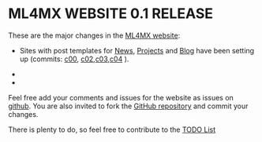 
# ML4MX WEBSITE 0.1 RELEASE

These are the major changes in the [ML4MX website](https://ml4mx.github.io/website/):


* Sites with post templates for [News](https://ml4mx.github.io/website/news/index.html), [Projects](https://ml4mx.github.io/website/projects/index.html) and [Blog](https://ml4mx.github.io/website/blog/index.html) have been setting up (commits: [c00](https://github.com/ML4MX/website/commit/2012eea65e0817190b8aba61c60d99ef0b98a29d), [c02](https://github.com/ML4MX/website/commit/107fb9938c18667d99a17d622fbbf7d4a8b733b5),[c03](https://github.com/ML4MX/website/commit/1f7588042deb937ccd472300131fb7ca559e4afc),[c04](https://github.com/ML4MX/website/commit/0dd18bae03bacb1db82bee276b976a4dfd5208fd) ).

*
*

Feel free add your comments and issues for the website as issues on [github](https://github.com/ML4MX/website/issues).
You are also invited to fork the [GitHub repository](https://github.com/ML4MX/website) and commit your changes.

There is plenty to do, so feel free to contribute to the [TODO List](https://github.com/ML4MX/website/blob/master/docs/TODO.md)
